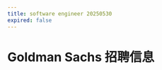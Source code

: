 ```yaml
---
title: software engineer 20250530
expired: false
---
```


# Goldman Sachs 招聘信息
<JobPostingTable job-posting-json-path="goldman-sachs/data/software-engineer-20250530-1.json" />
